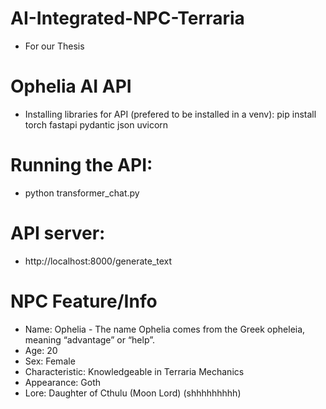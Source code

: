 # AI-Integrated-NPC-Terraria
* For our Thesis

# Ophelia AI API
* Installing libraries for API (prefered to be installed in a venv):
pip install torch fastapi pydantic json uvicorn

# Running the API:
* python transformer_chat.py

# API server:
* http://localhost:8000/generate_text

# NPC Feature/Info
* Name: Ophelia - The name Ophelia comes from the Greek opheleia, meaning “advantage” or “help”.
* Age: 20
* Sex: Female
* Characteristic: Knowledgeable in Terraria Mechanics
* Appearance: Goth
* Lore: Daughter of Cthulu (Moon Lord) (shhhhhhhhh)
